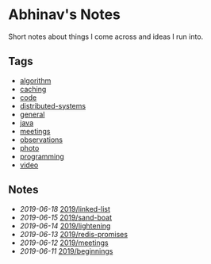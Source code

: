 # Abhinav's Notes

Short notes about things I come across and ideas I run into.

## Tags

- [algorithm](./tags/algorithm)
- [caching](./tags/caching)
- [code](./tags/code)
- [distributed-systems](./tags/distributed-systems)
- [general](./tags/general)
- [java](./tags/java)
- [meetings](./tags/meetings)
- [observations](./tags/observations)
- [photo](./tags/photo)
- [programming](./tags/programming)
- [video](./tags/video)

## Notes

- *2019-06-18* [2019/linked-list](./2019/linked-list)
- *2019-06-15* [2019/sand-boat](./2019/sand-boat)
- *2019-06-14* [2019/lightening](./2019/lightening)
- *2019-06-13* [2019/redis-promises](./2019/redis-promises)
- *2019-06-12* [2019/meetings](./2019/meetings)
- *2019-06-11* [2019/beginnings](./2019/beginnings)
